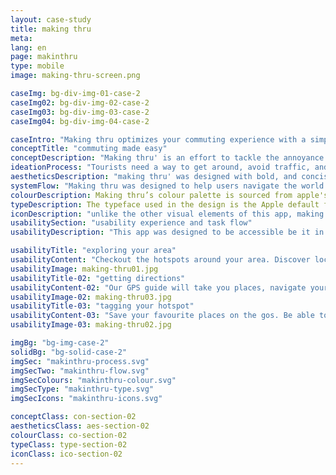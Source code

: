 ```yaml
---
layout: case-study
title: making thru
meta:
lang: en
page: makinthru
type: mobile
image: making-thru-screen.png

caseImg: bg-div-img-01-case-2
caseImg02: bg-div-img-02-case-2
caseImg03: bg-div-img-03-case-2
caseImg04: bg-div-img-04-case-2

caseIntro: "Making thru optimizes your commuting experience with a simple and intuitive interface. it provides instant rerouting to help you avoid traffic. overviews traffic alerts, construction zones, crashes and hazards to avoid on the road. gas-pricing tips to help you find the cheapest gas on your way. offline navigation and directions guide is offered without the use of internet. this app was developed to better assist your making thru' of the day"
conceptTitle: "commuting made easy"
conceptDescription: "Making thru' is an effort to tackle the annoyance that comes when traveling, not being able to use cel service to get through the city. Making thru' was created to be both tangible and intuitive to better your navigating experience"
ideationProcess: "Tourists need a way to get around, avoid traffic, and find hotspots without the need of internet or constant use of cellular data. They also need a way to be able to bookmark their favourite spots around the city to reference back to them whenever they want"
aestheticsDescription: "making thru' was designed with bold, and concise visual elements and a simple app flow so users can get to where they want to even in remote areas"
systemFlow: "Making thru was designed to help users navigate the world faster no matter where they are in the world. Users have the benefit of beating traffic with automatic rerouting, have access to places, and getting directions without data or wifi connection"
colourDescription: Making thru’s colour palette is sourced from apple's material kit. The primary colours of dark purple and different tints blue set a subdued and serious tone while the pink accent colour adds a sense of vibrancy and excitement
typeDescription: The typeface used in the design is the Apple default font San Francisco. For headings the font weight used is SF Pro Bold, and for the body copy and other text found SF Pro Display Regular is used
iconDescription: "unlike the other visual elements of this app, making thru carries it's own authentic iconography. these icons were designed to be equally structured and consistent with the rest of the app's design"
usabilitySection: "usability experience and task flow"
usabilityDescription: "This app was designed to be accessible be it in popular areas or remote areas. This app was created to help assist users determine locations and guide them through to their final destination"

usabilityTitle: "exploring your area"
usabilityContent: "Checkout the hotspots around your area. Discover local stores, restaurants, events, places that aligns with your interest"
usabilityImage: making-thru01.jpg
usabilityTitle-02: "getting directions"
usabilityContent-02: "Our GPS guide will take you places, navigate your area and get real-time traffic, transit, road closure and incident information. Making thru' is also available and accessible through your apple watch. This feature allows you to get to your destination no matter where you are in the world"
usabilityImage-02: making-thru03.jpg
usabilityTitle-03: "tagging your hotspot"
usabilityContent-03: "Save your favourite places on the gos. Be able to get back to your saved addresses with a tap away. Select your directions and let us help you make your way through"
usabilityImage-03: making-thru02.jpg

imgBg: "bg-img-case-2"
solidBg: "bg-solid-case-2"
imgSec: "makinthru-process.svg"
imgSecTwo: "makinthru-flow.svg"
imgSecColours: "makinthru-colour.svg"
imgSecType: "makinthru-type.svg"
imgSecIcons: "makinthru-icons.svg"

conceptClass: con-section-02
aestheticsClass: aes-section-02
colourClass: co-section-02
typeClass: type-section-02
iconClass: ico-section-02
---
```

